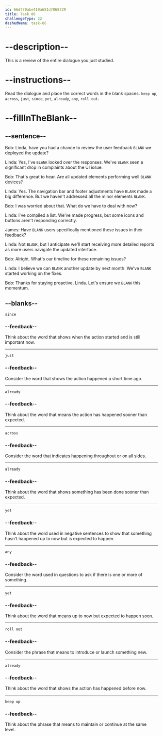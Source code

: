 ```yaml
---
id: 66df70abe410a681d7868729
title: Task 86
challengeType: 22
dashedName: task-86
---
```


# --description--

This is a review of the entire dialogue you just studied.


# --instructions--

Read the dialogue and place the correct words in the blank spaces.
`keep up`, `across`, `just`,  `since`, `yet`, `already`, `any`, `roll out`.


# --fillInTheBlank--

## --sentence--

Bob: Linda, have you had a chance to review the user feedback `BLANK` we deployed the update?

Linda: Yes, I've `BLANK` looked over the responses. We've `BLANK` seen a significant drop in complaints about the UI issue.

Bob: That's great to hear. Are all updated elements performing well `BLANK` devices?

Linda: Yes. The navigation bar and footer adjustments have `BLANK` made a big difference. But we haven't addressed all the minor elements `BLANK`.

Bob: I was worried about that. What do we have to deal with now?

Linda: I've compiled a list. We've made progress, but some icons and buttons aren't responding correctly.

James: Have `BLANK` users specifically mentioned these issues in their feedback?

Linda: Not `BLANK`, but I anticipate we'll start receiving more detailed reports as more users navigate the updated interface.

Bob: Alright. What's our timeline for these remaining issues?

Linda: I believe we can `BLANK` another update by next month. We've `BLANK` started working on the fixes.

Bob: Thanks for staying proactive, Linda. Let's ensure we `BLANK` this momentum.

## --blanks--

`since`

### --feedback--

Think about the word that shows when the action started and is still important now.

---

`just`

### --feedback--

Consider the word that shows the action happened a short time ago.

---

`already`

### --feedback--

Think about the word that means the action has happened sooner than expected.

---

`across`

### --feedback--

Consider the word that indicates happening throughout or on all sides.

---

`already`

### --feedback--

Think about the word that shows something has been done sooner than expected.

---

`yet`

### --feedback--

Think about the word used in negative sentences to show that something hasn't happened up to now but is expected to happen.

---

`any`

### --feedback--

Consider the word used in questions to ask if there is one or more of something.

---

`yet`

### --feedback--

Think about the word that means up to now but expected to happen soon.

---

`roll out`

### --feedback--

Consider the phrase that means to introduce or launch something new.

---

`already`

### --feedback--

Think about the word that shows the action has happened before now.

---

`keep up`

### --feedback--

Think about the phrase that means to maintain or continue at the same level.

